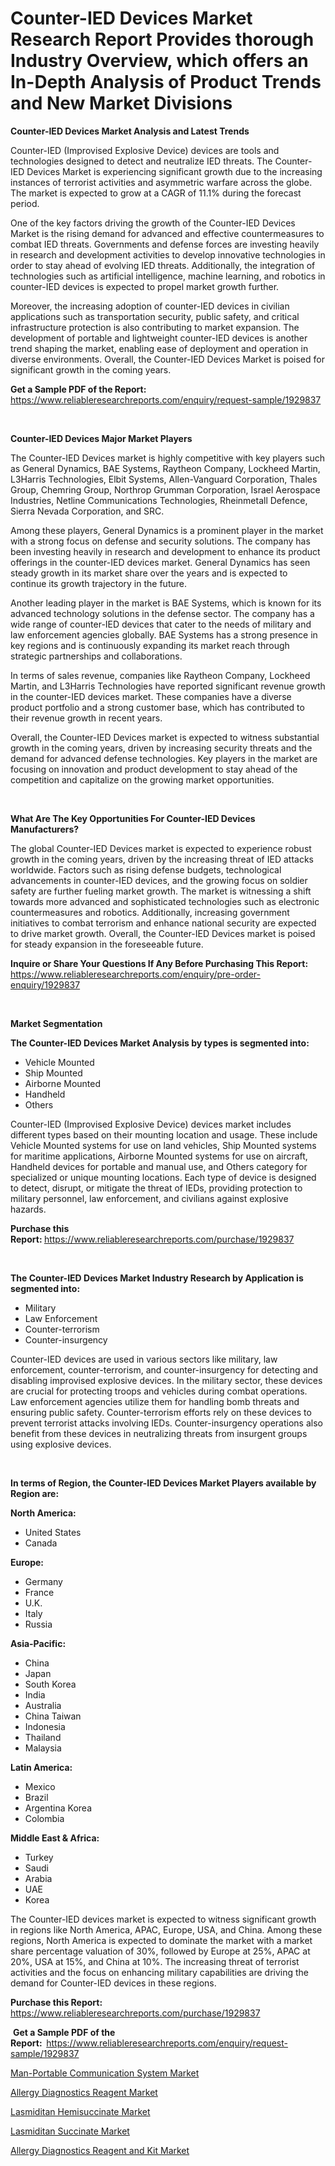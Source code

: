 <p><h1>Counter-IED Devices Market Research Report Provides thorough Industry Overview, which offers an In-Depth Analysis of Product Trends and New Market Divisions</h1></p><p><strong>Counter-IED Devices Market Analysis and Latest Trends</strong></p>
<p><p>Counter-IED (Improvised Explosive Device) devices are tools and technologies designed to detect and neutralize IED threats. The Counter-IED Devices Market is experiencing significant growth due to the increasing instances of terrorist activities and asymmetric warfare across the globe. The market is expected to grow at a CAGR of 11.1% during the forecast period.</p><p>One of the key factors driving the growth of the Counter-IED Devices Market is the rising demand for advanced and effective countermeasures to combat IED threats. Governments and defense forces are investing heavily in research and development activities to develop innovative technologies in order to stay ahead of evolving IED threats. Additionally, the integration of technologies such as artificial intelligence, machine learning, and robotics in counter-IED devices is expected to propel market growth further.</p><p>Moreover, the increasing adoption of counter-IED devices in civilian applications such as transportation security, public safety, and critical infrastructure protection is also contributing to market expansion. The development of portable and lightweight counter-IED devices is another trend shaping the market, enabling ease of deployment and operation in diverse environments. Overall, the Counter-IED Devices Market is poised for significant growth in the coming years.</p></p>
<p><strong>Get a Sample PDF of the Report:&nbsp;</strong> <a href="https://www.reliableresearchreports.com/enquiry/request-sample/1929837">https://www.reliableresearchreports.com/enquiry/request-sample/1929837</a></p>
<p>&nbsp;</p>
<p><strong>Counter-IED Devices Major Market Players</strong></p>
<p><p>The Counter-IED Devices market is highly competitive with key players such as General Dynamics, BAE Systems, Raytheon Company, Lockheed Martin, L3Harris Technologies, Elbit Systems, Allen-Vanguard Corporation, Thales Group, Chemring Group, Northrop Grumman Corporation, Israel Aerospace Industries, Netline Communications Technologies, Rheinmetall Defence, Sierra Nevada Corporation, and SRC.</p><p>Among these players, General Dynamics is a prominent player in the market with a strong focus on defense and security solutions. The company has been investing heavily in research and development to enhance its product offerings in the counter-IED devices market. General Dynamics has seen steady growth in its market share over the years and is expected to continue its growth trajectory in the future.</p><p>Another leading player in the market is BAE Systems, which is known for its advanced technology solutions in the defense sector. The company has a wide range of counter-IED devices that cater to the needs of military and law enforcement agencies globally. BAE Systems has a strong presence in key regions and is continuously expanding its market reach through strategic partnerships and collaborations.</p><p>In terms of sales revenue, companies like Raytheon Company, Lockheed Martin, and L3Harris Technologies have reported significant revenue growth in the counter-IED devices market. These companies have a diverse product portfolio and a strong customer base, which has contributed to their revenue growth in recent years.</p><p>Overall, the Counter-IED Devices market is expected to witness substantial growth in the coming years, driven by increasing security threats and the demand for advanced defense technologies. Key players in the market are focusing on innovation and product development to stay ahead of the competition and capitalize on the growing market opportunities.</p></p>
<p>&nbsp;</p>
<p><strong>What Are The Key Opportunities For Counter-IED Devices Manufacturers?</strong></p>
<p><p>The global Counter-IED Devices market is expected to experience robust growth in the coming years, driven by the increasing threat of IED attacks worldwide. Factors such as rising defense budgets, technological advancements in counter-IED devices, and the growing focus on soldier safety are further fueling market growth. The market is witnessing a shift towards more advanced and sophisticated technologies such as electronic countermeasures and robotics. Additionally, increasing government initiatives to combat terrorism and enhance national security are expected to drive market growth. Overall, the Counter-IED Devices market is poised for steady expansion in the foreseeable future.</p></p>
<p><strong>Inquire or Share Your Questions If Any Before Purchasing This Report:</strong> <a href="https://www.reliableresearchreports.com/enquiry/pre-order-enquiry/1929837">https://www.reliableresearchreports.com/enquiry/pre-order-enquiry/1929837</a></p>
<p>&nbsp;</p>
<p><strong>Market Segmentation</strong></p>
<p><strong>The Counter-IED Devices Market Analysis by types is segmented into:</strong></p>
<p><ul><li>Vehicle Mounted</li><li>Ship Mounted</li><li>Airborne Mounted</li><li>Handheld</li><li>Others</li></ul></p>
<p><p>Counter-IED (Improvised Explosive Device) devices market includes different types based on their mounting location and usage. These include Vehicle Mounted systems for use on land vehicles, Ship Mounted systems for maritime applications, Airborne Mounted systems for use on aircraft, Handheld devices for portable and manual use, and Others category for specialized or unique mounting locations. Each type of device is designed to detect, disrupt, or mitigate the threat of IEDs, providing protection to military personnel, law enforcement, and civilians against explosive hazards.</p></p>
<p><strong>Purchase this Report:&nbsp;</strong><a href="https://www.reliableresearchreports.com/purchase/1929837">https://www.reliableresearchreports.com/purchase/1929837</a></p>
<p>&nbsp;</p>
<p><strong>The Counter-IED Devices Market Industry Research by Application is segmented into:</strong></p>
<p><ul><li>Military</li><li>Law Enforcement</li><li>Counter-terrorism</li><li>Counter-insurgency</li></ul></p>
<p><p>Counter-IED devices are used in various sectors like military, law enforcement, counter-terrorism, and counter-insurgency for detecting and disabling improvised explosive devices. In the military sector, these devices are crucial for protecting troops and vehicles during combat operations. Law enforcement agencies utilize them for handling bomb threats and ensuring public safety. Counter-terrorism efforts rely on these devices to prevent terrorist attacks involving IEDs. Counter-insurgency operations also benefit from these devices in neutralizing threats from insurgent groups using explosive devices.</p></p>
<p>&nbsp;</p>
<p><strong>In terms of Region, the Counter-IED Devices Market Players available by Region are:</strong></p>
<p>
    <p> <strong> North America: </strong>
        <ul>
            <li>United States</li>
            <li>Canada</li>
        </ul>
        </p> 
    <p> <strong> Europe: </strong>
        <ul>
            <li>Germany</li>
            <li>France</li>
            <li>U.K.</li>
            <li>Italy</li>
            <li>Russia</li>
        </ul>
        </p> 
    <p> <strong> Asia-Pacific: </strong>
        <ul>
            <li>China</li>
            <li>Japan</li>
            <li>South Korea</li>
            <li>India</li>
            <li>Australia</li>
            <li>China Taiwan</li>
            <li>Indonesia</li>
            <li>Thailand</li>
            <li>Malaysia</li>
        </ul>
        </p> 
    <p> <strong> Latin America: </strong>
        <ul>
            <li>Mexico</li>
            <li>Brazil</li>
            <li>Argentina Korea</li>
            <li>Colombia</li>
        </ul>
        </p> 
    <p> <strong> Middle East & Africa: </strong>
        <ul>
            <li>Turkey</li>
            <li>Saudi</li>
            <li>Arabia</li>
            <li>UAE</li>
            <li>Korea</li>
        </ul>
    </p>
    </p>
<p><p>The Counter-IED devices market is expected to witness significant growth in regions like North America, APAC, Europe, USA, and China. Among these regions, North America is expected to dominate the market with a market share percentage valuation of 30%, followed by Europe at 25%, APAC at 20%, USA at 15%, and China at 10%. The increasing threat of terrorist activities and the focus on enhancing military capabilities are driving the demand for Counter-IED devices in these regions.</p></p>
<p><strong>Purchase this Report: </strong><a href="https://www.reliableresearchreports.com/purchase/1929837">https://www.reliableresearchreports.com/purchase/1929837</a></p>
<p>&nbsp;<strong>Get a Sample PDF of the Report:&nbsp;&nbsp;</strong><a href="https://www.reliableresearchreports.com/enquiry/request-sample/1929837">https://www.reliableresearchreports.com/enquiry/request-sample/1929837</a></p>
<p><strong></strong></p>
<p><p><a href="https://github.com/dimitrishawkinswaynenp91rgz/Market-Research-Report-List-1/blob/main/man-portable-communication-system-market.md">Man-Portable Communication System Market</a></p><p><a href="https://bubble-tree-ea4.notion.site/Allergy-Diagnostics-Reagent-Market-Challenges-Opportunities-and-Growth-Drivers-and-Major-Market-P-f687055181a54301b2f71faeddbc7ccf">Allergy Diagnostics Reagent Market</a></p><p><a href="https://view.publitas.com/reportprime-1/lasmiditan-hemisuccinate-market-size-2024-2031-global-industrial-analysis-key-geographical-regions-market-share-top-key-players-product-types-and-forecast-research-report/">Lasmiditan Hemisuccinate Market</a></p><p><a href="https://view.publitas.com/reportprime-1/insights-into-lasmiditan-succinate-market-size-analysing-market-share-trends-and-growth-from-2024-to-2031/">Lasmiditan Succinate Market</a></p><p><a href="https://thundering-castanet-c65.notion.site/Global-Allergy-Diagnostics-Reagent-and-Kit-Market-by-Types-Applications-and-Major-Players-with-Re-e8e68717da3140c78026983cb91a6740">Allergy Diagnostics Reagent and Kit Market</a></p></p>
